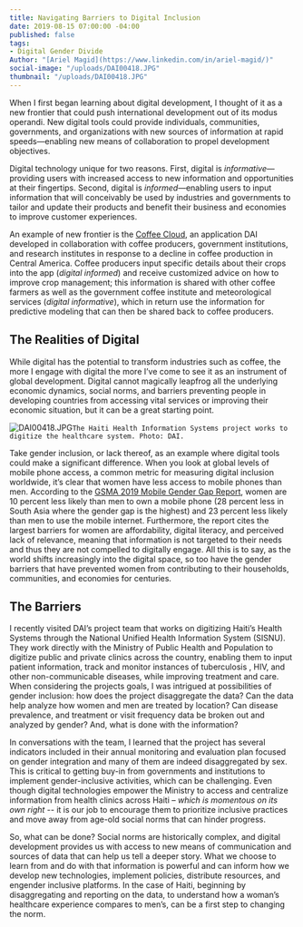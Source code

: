 ```yaml
---
title: Navigating Barriers to Digital Inclusion
date: 2019-08-15 07:00:00 -04:00
published: false
tags:
- Digital Gender Divide
Author: "[Ariel Magid](https://www.linkedin.com/in/ariel-magid/)"
social-image: "/uploads/DAI00418.JPG"
thumbnail: "/uploads/DAI00418.JPG"
---
```


When I first began learning about digital development, I thought of it as a new frontier that could push international development out of its modus operandi. New digital tools could provide individuals, communities, governments, and organizations with new sources of information at rapid speeds—enabling new means of collaboration to propel development objectives.

Digital technology unique for two reasons. First, digital is *informative*—providing users with increased access to new information and opportunities at their fingertips. Second, digital is *informed*—enabling users to input information that will conceivably be used by industries and governments to tailor and update their products and benefit their business and economies to improve customer experiences.

<!--more-->

An example of new frontier is the [Coffee Cloud](https://dai-global-digital.com/coffee-cloud-precision-ag-at-the-touch-of-a-button.html), an application DAI developed in collaboration with coffee producers, government institutions, and research institutes in response to a decline in coffee production in Central America. Coffee producers input specific details about their crops into the app (*digital informed*) and receive customized advice on how to improve crop management; this information is shared with other coffee farmers as well as the government coffee institute and meteorological services (*digital informative*), which in return use the information for predictive modeling that can then be shared back to coffee producers.

## The Realities of Digital

While digital has the potential to transform industries such as coffee, the more I engage with digital the more I’ve come to see it as an instrument of global development. Digital cannot magically leapfrog all the underlying economic dynamics, social norms, and barriers preventing people in developing countries from accessing vital services or improving their economic situation, but it can be a great starting point. 

![DAI00418.JPG](/uploads/DAI00418.JPG)`The Haiti Health Information Systems project works to digitize the healthcare system. Photo: DAI.`

Take gender inclusion, or lack thereof, as an example where digital tools could make a significant difference. When you look at global levels of mobile phone access, a common metric for measuring digital inclusion worldwide, it’s clear that women have less access to mobile phones than men. According to the [GSMA 2019 Mobile Gender Gap Report](https://www.gsma.com/mobilefordevelopment/blog/the-mobile-gender-gap-report-2019/), women are 10 percent less likely than men to own a mobile phone (28 percent less in South Asia where the gender gap is the highest) and 23 percent less likely than men to use the mobile internet. Furthermore, the report cites the largest barriers for women are affordability, digital literacy, and perceived lack of relevance, meaning that information is not targeted to their needs and thus they are not compelled to digitally engage. All this is to say, as the world shifts increasingly into the digital space, so too have the gender barriers that have prevented women from contributing to their households, communities, and economies for centuries.

## The Barriers

I recently visited DAI’s project team that works on digitizing Haiti’s Health Systems through the National Unified Health Information System (SISNU). They work directly with the Ministry of Public Health and Population to digitize public and private clinics across the country, enabling them to input patient information, track and monitor instances of tuberculosis , HIV, and other non-communicable diseases, while improving treatment and care. When considering the projects goals, I was intrigued at possibilities of gender inclusion: how does the project disaggregate the data? Can the data help analyze how women and men are treated by location? Can disease prevalence, and treatment or visit frequency data be broken out and analyzed by gender? And, what is done with the information?

In conversations with the team, I learned that the project has several indicators included in their annual monitoring and evaluation plan focused on gender integration and many of them are indeed disaggregated by sex. This is critical to getting buy-in from governments and institutions to implement gender-inclusive activities, which can be challenging. Even though digital technologies empower the Ministry to access and centralize information from health clinics across Haiti – *which is momentous on its own right --* it is our job to encourage them to prioritize inclusive practices and move away from age-old social norms that can hinder progress.

So, what can be done? Social norms are historically complex, and digital development provides us with access to new means of communication and sources of data that can help us tell a deeper story. What we choose to learn from and do with that information is powerful and can inform how we develop new technologies, implement policies, distribute resources, and engender inclusive platforms. In the case of Haiti, beginning by disaggregating and reporting on the data, to understand how a woman’s healthcare experience compares to men’s, can be a first step to changing the norm.